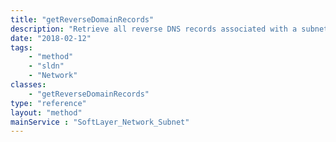 ```yaml
---
title: "getReverseDomainRecords"
description: "Retrieve all reverse DNS records associated with a subnet. "
date: "2018-02-12"
tags:
    - "method"
    - "sldn"
    - "Network"
classes:
    - "getReverseDomainRecords"
type: "reference"
layout: "method"
mainService : "SoftLayer_Network_Subnet"
---
```

